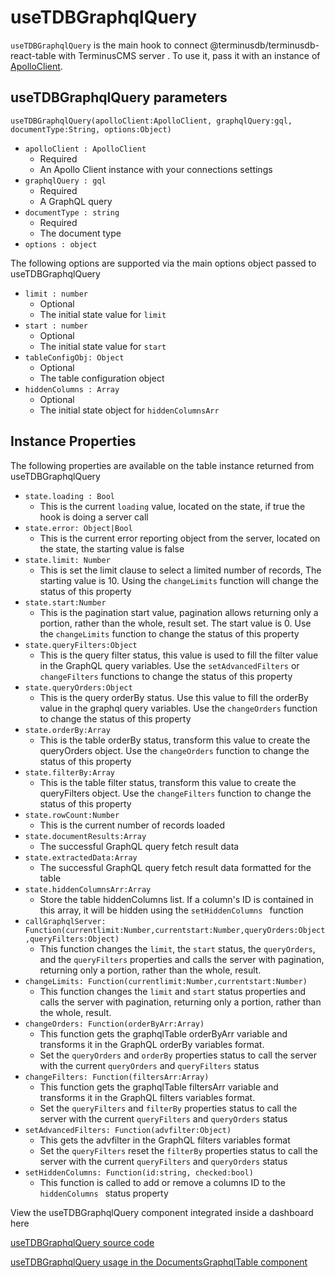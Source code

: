# useTDBGraphqlQuery
`useTDBGraphqlQuery` is the main hook to connect @terminusdb/terminusdb-react-table with TerminusCMS server . To use it, pass it with an instance of [ApolloClient](https://www.apollographql.com/docs/react/).

## useTDBGraphqlQuery parameters
   `useTDBGraphqlQuery(apolloClient:ApolloClient, graphqlQuery:gql, documentType:String, options:Object)`
 - `apolloClient : ApolloClient` 
   - Required
   - An Apollo Client instance with your connections settings
- `graphqlQuery : gql`
   - Required
   - A GraphQL query
- `documentType : string`
   - Required
   - The document type
-  `options : object `

The following options are supported via the main options object passed to useTDBGraphqlQuery
   - `limit : number`
      - Optional
      - The initial state value for `limit `
   - `start : number`
      - Optional
      - The initial state value for `start `
   - `tableConfigObj: Object`
      - Optional
      - The table configuration object
   - `hiddenColumns : Array`
      - Optional
      - The initial state object for `hiddenColumnsArr`  
  
  ## Instance Properties  
  
  The following properties are available on the table instance returned from useTDBGraphqlQuery
  
 - `state.loading : Bool` 
	 -  This is the current  `loading`  value, located on the state, if true the hook is doing a server call
 - `state.error: Object|Bool`
	 - This is the current error reporting object from the server, located on the state, the starting value is false
 - `state.limit: Number`
	 - This is set the limit clause to select a limited number of records, The starting value is 10. Using the `changeLimits` function will change the status of this property
 - `state.start:Number`
	 - This is the pagination start value, pagination allows returning only a portion, rather than the whole, result set. The start value is 0. Use the `changeLimits` function to change the status of this property
 - `state.queryFilters:Object`
	 - This is the query filter status, this value is used to fill the filter value in the GraphQL query variables. Use the `setAdvancedFilters` or `changeFilters` functions to change the status of this property
 - `state.queryOrders:Object`
	 - This is the query orderBy status. Use this value to fill the orderBy value in the graphql query variables. Use the `changeOrders` function to change the status of this property
 - `state.orderBy:Array`
   	 - This is the table orderBy status, transform this value to create the queryOrders object. Use the `changeOrders` function to change the status of this property
 - `state.filterBy:Array`
	 - This is the table filter status, transform this value to create the queryFilters object. Use the `changeFilters` function to change the status of this property
 - `state.rowCount:Number`
  	 - This is the current number of records loaded
 - `state.documentResults:Array`
  	 - The successful GraphQL query fetch result data
 - `state.extractedData:Array`
  	 - The successful GraphQL query fetch result data formatted for the table 
 - `state.hiddenColumnsArr:Array`
  	 - Store the table hiddenColumns list. If a column's ID is contained in this array, it will be hidden using the `setHiddenColumns ` function
 - `callGraphqlServer: Function(currentlimit:Number,currentstart:Number,queryOrders:Object,queryFilters:Object)`
	 - This function changes the `limit`, the `start` status, the `queryOrders`, and the `queryFilters` properties and calls the server with pagination, returning only a portion, rather than the whole, result.
 - `changeLimits: Function(currentlimit:Number,currentstart:Number)`
	 - This function changes the `limit` and `start` status properties and calls the server with pagination, returning only a portion, rather than the whole, result.
 - `changeOrders: Function(orderByArr:Array)`
	 - This function gets the graphqlTable orderByArr variable and transforms it in the GraphQL orderBy variables format.
	 - Set the `queryOrders` and `orderBy` properties status to call the server with the current `queryOrders` and `queryFilters` status
 - `changeFilters: Function(filtersArr:Array)`
	 - This function gets the graphqlTable filtersArr variable and transforms it in the GraphQL filters variables format.
	 - Set the `queryFilters` and `filterBy` properties status to call the server with the current `queryFilters` and `queryOrders` status 
 - `setAdvancedFilters: Function(advfilter:Object)`
	 - This gets the advfilter in the GraphQL filters variables format
	 - Set the `queryFilters` reset the `filterBy` properties status to call the server with the current `queryFilters` and `queryOrders` status 
 - `setHiddenColumns: Function(id:string, checked:bool)`
 	 - This function is called to add or remove a columns ID to the `hiddenColumns ` status property
 
	
View the useTDBGraphqlQuery component integrated inside a dashboard here 

[useTDBGraphqlQuery source code](https://github.com/terminusdb/terminusdb-dashboard/blob/main/packages/tdb-documents-ui-template/src/hook/useTDBGraphqlQuery.js)

[useTDBGraphqlQuery usage in the DocumentsGraphqlTable component](https://github.com/terminusdb/terminusdb-dashboard/blob/main/packages/tdb-documents-ui-template/src/components/DocumentsGraphqlTable.js)

